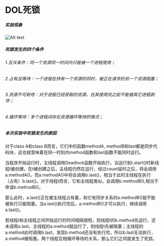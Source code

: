 # DOL死锁
##### 实验现象
![Alt text](http://tuku02-qn.icp114.cn/public/16-11-9/50255053.jpg)

##### 死锁发生的四个条件
###### 1.互斥条件：同一个资源同一时间内只能被一个进程使用；    
###### 2.占有且等待：一个进程在持有一个资源的同时，被正在请求的另一个资源阻塞；
###### 3.资源不可剥夺：对于进程已经获取的资源，在其使用完之前不能被其它进程剥夺；
###### 4.循环等待：多个进程间存在资源循环等待的情况；

##### 本次实验中死锁发生的原因
对于class A和class B而言，它们中的函数methodA, methodB和last都是同步代码块，这也就意味着在同一时刻内method函数和last函数不能同时运行。    

当程序开始运行时，主线程调用Deadlock函数开始执行，当运行到t.start()时新线程t被创建。在t被创建之后，主线程仍然在运行，经过count延时之后，将会调用a.methodA()，而a.methodA()中将会调用b.last()，相当于此时主线程在执行（占有）b.last()。对于线程t而言，它和主线程类似，会调用b.methodB(),相当于申请b.methodB()。    

那么此时，a.last()正在被主线程占有着，和它有同步关系的a.methodB()就不能被执行只能阻塞。当a.last()执行完后，a.methodB()才可以执行，继续调用a.last()。    

若线程t和主线程之间开始运行的时间相隔很短，则线程t的b.method先运行，还未调用a.last，主线程的a.method就运行了，则线程t先被阻塞；主线程的a.method此时调用b.last，发现b.method还没有执行完，所以b.last无法执行，a.method被阻塞。两个线程互相循环等待的关系，那么它们之间就发生了死锁。